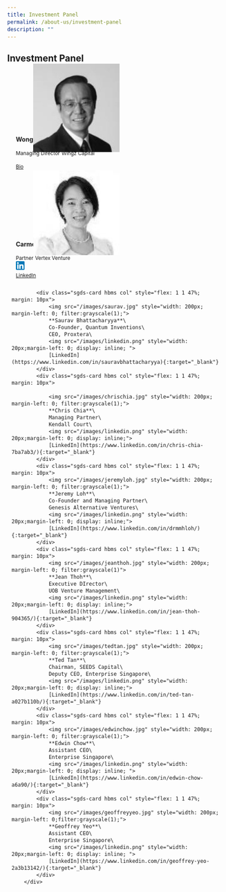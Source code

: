```yaml
---
title: Investment Panel
permalink: /about-us/investment-panel
description: ""
---
```

<link rel="stylesheet" href="/sgds.css"/>
<h2><strong>Investment Panel</strong></h2>
<div style="display: flex; flex-wrap: wrap; padding: 10px">
    <div class="sgds-card col" style="flex: 1 1 47%; margin: 10px">
        <div class="sgds-card-image" style="margin-top: 15px">
            <figure class="sgds-image"
                style="height: 100px;display: flex;justify-content: center;flex-direction: column;">
                <img src="/images/wonglinhong.jpg" style="width: 200px; margin-left: 0; filter:grayscale(1);">
            </figure>
        </div>
        <div class="sgds-card-content">
            <p><strong>Wong Lin Hong</strong></p>
                <small>Managing Director</small>
                <small>Wingz Capital</small>
            <div class="d-flex">
                <p>
                    <a href="http://www.wingz.com.sg/Wingz_Capital_Corporate/MD_Profile.html"
                        target="_blank"><small>Bio</small></a>
                </p>
            </div>
        </div>
    </div>
        <div class="sgds-card col" style="flex: 1 1 47%; margin: 10px">
            <div class="sgds-card-image" style="margin-top: 15px">
                <figure class="sgds-image"
                    style="height: 100px;display: flex;justify-content: center;flex-direction: column;">
                    <img src="/images/carmenyuen.jpg" style="width: 200px; margin-left: 0; filter:grayscale(1);">
                </figure>
            </div>
                <div class="sgds-card-content">
                    <p><strong>Carmen Yuen</strong></p>
                    <small>Partner</small>
                    <small>Vertex Venture</small>
                    <div class="d-flex">
                    <div><img src="/images/linkedin.png" style="width: 20px;margin-left: 0; display: inline;"></div>
                        <a href="https://www.linkedin.com/in/yuencarmen" target="_blank"><small>LinkedIn</small></a>
                    </div>
            </div>
        </div>
            
            <div class="sgds-card hbms col" style="flex: 1 1 47%; margin: 10px">
                <img src="/images/saurav.jpg" style="width: 200px; margin-left: 0; filter:grayscale(1);">
                **Saurav Bhattacharyya**\
                Co-Founder, Quantum Inventions\
                CEO, Proxtera\
                <img src="/images/linkedin.png" style="width: 20px;margin-left: 0; display: inline; ">
                [LinkedIn](https://www.linkedin.com/in/sauravbhattacharyya){:target="_blank"}
            </div>
            <div class="sgds-card hbms col" style="flex: 1 1 47%; margin: 10px">

                <img src="/images/chrischia.jpg" style="width: 200px; margin-left: 0; filter:grayscale(1);">
                **Chris Chia**\
                Managing Partner\
                Kendall Court\
                <img src="/images/linkedin.png" style="width: 20px;margin-left: 0; display: inline;">
                [LinkedIn](https://www.linkedin.com/in/chris-chia-7ba7ab3/){:target="_blank"}
            </div>
            <div class="sgds-card hbms col" style="flex: 1 1 47%; margin: 10px">
                <img src="/images/jeremyloh.jpg" style="width: 200px; margin-left: 0; filter:grayscale(1);">
                **Jeremy Loh**\
                Co-Founder and Managing Partner\
                Genesis Alternative Ventures\
                <img src="/images/linkedin.png" style="width: 20px;margin-left: 0; display: inline;">
                [LinkedIn](https://www.linkedin.com/in/drmmhloh/){:target="_blank"}
            </div>
            <div class="sgds-card hbms col" style="flex: 1 1 47%; margin: 10px">
                <img src="/images/jeanthoh.jpg" style="width: 200px; margin-left: 0; filter:grayscale(1)">
                **Jean Thoh**\
                Executive DIrector\
                UOB Venture Management\
                <img src="/images/linkedin.png" style="width: 20px;margin-left: 0; display: inline;">
                [LinkedIn](https://www.linkedin.com/in/jean-thoh-904365/){:target="_blank"}
            </div>
            <div class="sgds-card hbms col" style="flex: 1 1 47%; margin: 10px">
                <img src="/images/tedtan.jpg" style="width: 200px; margin-left: 0; filter:grayscale(1);">
                **Ted Tan**\
                Chairman, SEEDS Capital\
                Deputy CEO, Enterprise Singapore\
                <img src="/images/linkedin.png" style="width: 20px;margin-left: 0; display: inline;">
                [LinkedIn](https://www.linkedin.com/in/ted-tan-a027b110b/){:target="_blank"}
            </div>
            <div class="sgds-card hbms col" style="flex: 1 1 47%; margin: 10px">
                <img src="/images/edwinchow.jpg" style="width: 200px; margin-left: 0; filter:grayscale(1);">
                **Edwin Chow**\
                Assistant CEO\
                Enterprise Singapore\
                <img src="/images/linkedin.png" style="width: 20px;margin-left: 0; display: inline; ">
                [LinkedIn](https://www.linkedin.com/in/edwin-chow-a6a90/){:target="_blank"}
            </div>
            <div class="sgds-card hbms col" style="flex: 1 1 47%; margin: 10px">
                <img src="/images/geoffreyyeo.jpg" style="width: 200px; margin-left: 0;filter:grayscale(1);">
                **Geoffrey Yeo**\
                Assistant CEO\
                Enterprise Singapore\
                <img src="/images/linkedin.png" style="width: 20px;margin-left: 0; display: inline; ">
                [LinkedIn](https://www.linkedin.com/in/geoffrey-yeo-2a3b13142/){:target="_blank"}
            </div>
        </div>
